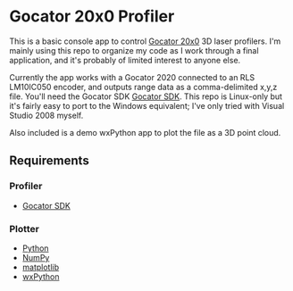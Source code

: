 # Gocator 20x0 Profiler

This is a basic console app to control [Gocator 20x0](http://www.lmi3d.com/product/gocator-family) 3D laser profilers.  I'm mainly using this repo to organize my code as I work through a final application, and it's probably of limited interest to anyone else.

Currently the app works with a Gocator 2020 connected to an RLS LM10IC050 encoder, and outputs range data as a comma-delimited x,y,z file.  You'll need the Gocator SDK [Gocator SDK](http://www.lmi3d.com/product/gocator-2000-family/support/files/all).  This repo is Linux-only but it's fairly easy to port to the Windows equivalent; I've only tried with Visual Studio 2008 myself.

Also included is a demo wxPython app to plot the file as a 3D point cloud.

## Requirements

### Profiler
* [Gocator SDK](http://www.lmi3d.com/product/gocator-2000-family/support/files/all)

### Plotter
* [Python](http://www.python.org)
* [NumPy](http://www.numpy.org)
* [matplotlib](http://www.matplotlib.org)
* [wxPython](http://www.wxpython.org)